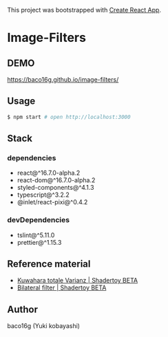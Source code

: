 This project was bootstrapped with [Create React App](https://github.com/facebook/create-react-app).

# Image-Filters

## DEMO

https://baco16g.github.io/image-filters/

## Usage

```zsh
$ npm start # open http://localhost:3000
```

## Stack

### dependencies

* react@^16.7.0-alpha.2
* react-dom@^16.7.0-alpha.2
* styled-components@^4.1.3
* typescript@^3.2.2
* @inlet/react-pixi@^0.4.2

### devDependencies

* tslint@^5.11.0
* prettier@^1.15.3

## Reference material

* [Kuwahara totale Varianz | Shadertoy BETA](https://www.shadertoy.com/view/ldKBDm)
* [Bilateral filter | Shadertoy BETA](https://www.shadertoy.com/view/4dfGDH)

## Author

baco16g (Yuki kobayashi)
